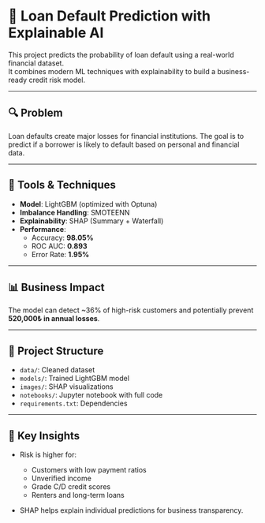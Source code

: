 # 🧠 Loan Default Prediction with Explainable AI

This project predicts the probability of loan default using a real-world financial dataset.  
It combines modern ML techniques with explainability to build a business-ready credit risk model.

---

## 🔍 Problem

Loan defaults create major losses for financial institutions. The goal is to predict if a borrower is likely to default based on personal and financial data.

---

## 💪 Tools & Techniques

- **Model**: LightGBM (optimized with Optuna)
- **Imbalance Handling**: SMOTEENN
- **Explainability**: SHAP (Summary + Waterfall)
- **Performance**:  
  - Accuracy: **98.05%**  
  - ROC AUC: **0.893**  
  - Error Rate: **1.95%**

---

## 📊 Business Impact

The model can detect ~36% of high-risk customers and potentially prevent **520,000₺ in annual losses**.

---

## 📁 Project Structure

- `data/`: Cleaned dataset  
- `models/`: Trained LightGBM model  
- `images/`: SHAP visualizations  
- `notebooks/`: Jupyter notebook with full code  
- `requirements.txt`: Dependencies

---

## 📌 Key Insights

- Risk is higher for:
  - Customers with low payment ratios
  - Unverified income
  - Grade C/D credit scores
  - Renters and long-term loans

- SHAP helps explain individual predictions for business transparency.
